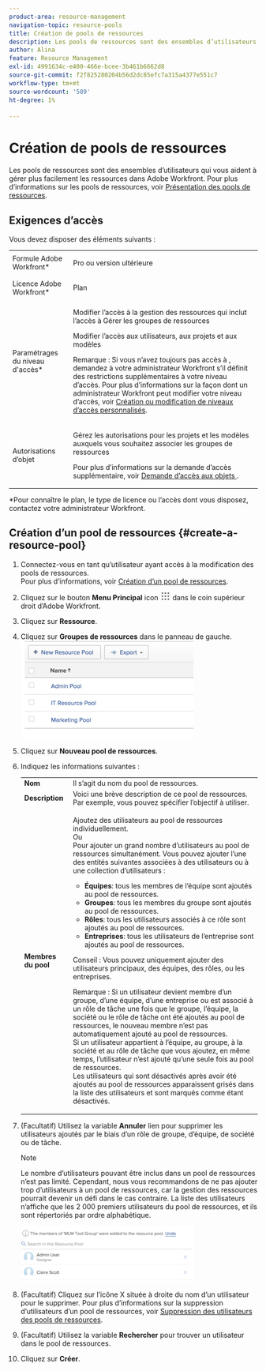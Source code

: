 ```yaml
---
product-area: resource-management
navigation-topic: resource-pools
title: Création de pools de ressources
description: Les pools de ressources sont des ensembles d’utilisateurs qui vous aident à gérer plus facilement les ressources dans Adobe Workfront. Pour plus d’informations sur les pools de ressources, voir Présentation des pools de ressources .
author: Alina
feature: Resource Management
exl-id: 4991634c-e400-466e-bcee-3b461b6662d8
source-git-commit: f2f825280204b56d2dc85efc7a315a4377e551c7
workflow-type: tm+mt
source-wordcount: '589'
ht-degree: 1%

---
```


# Création de pools de ressources

Les pools de ressources sont des ensembles d’utilisateurs qui vous aident à gérer plus facilement les ressources dans Adobe Workfront. Pour plus d’informations sur les pools de ressources, voir [Présentation des pools de ressources](../../../resource-mgmt/resource-planning/resource-pools/work-with-resource-pools.md).

## Exigences d’accès

Vous devez disposer des éléments suivants :

<table style="table-layout:auto"> 
 <col> 
 <col> 
 <tbody> 
  <tr> 
   <td role="rowheader">Formule Adobe Workfront*</td> 
   <td> <p>Pro ou version ultérieure</p> </td> 
  </tr> 
  <tr> 
   <td role="rowheader">Licence Adobe Workfront*</td> 
   <td> <p>Plan </p> </td> 
  </tr> 
  <tr> 
   <td role="rowheader">Paramétrages du niveau d'accès*</td> 
   <td> <p>Modifier l’accès à la gestion des ressources qui inclut l’accès à Gérer les groupes de ressources</p> <p>Modifier l’accès aux utilisateurs, aux projets et aux modèles</p> <p>Remarque : Si vous n’avez toujours pas accès à , demandez à votre administrateur Workfront s’il définit des restrictions supplémentaires à votre niveau d’accès. Pour plus d’informations sur la façon dont un administrateur Workfront peut modifier votre niveau d’accès, voir <a href="../../../administration-and-setup/add-users/configure-and-grant-access/create-modify-access-levels.md" class="MCXref xref">Création ou modification de niveaux d’accès personnalisés</a>.</p> </td> 
  </tr> 
  <tr data-mc-conditions=""> 
   <td role="rowheader">Autorisations d’objet</td> 
   <td> <p>Gérez les autorisations pour les projets et les modèles auxquels vous souhaitez associer les groupes de ressources</p> <p>Pour plus d’informations sur la demande d’accès supplémentaire, voir <a href="../../../workfront-basics/grant-and-request-access-to-objects/request-access.md" class="MCXref xref">Demande d’accès aux objets </a>.</p> </td> 
  </tr> 
 </tbody> 
</table>

&#42;Pour connaître le plan, le type de licence ou l’accès dont vous disposez, contactez votre administrateur Workfront.

## Création d’un pool de ressources {#create-a-resource-pool}

1. Connectez-vous en tant qu’utilisateur ayant accès à la modification des pools de ressources.\
   Pour plus d’informations, voir [Création d’un pool de ressources](#create-a-resource-pool).

1. Cliquez sur le bouton **Menu Principal** icon ![](assets/main-menu-icon.png) dans le coin supérieur droit d’Adobe Workfront.

1. Cliquez sur **Ressource**.
1. Cliquez sur **Groupes de ressources** dans le panneau de gauche.\
   ![resource_pools_tab.png](assets/resource-pools-tab-350x198.png)

1. Cliquez sur **Nouveau pool de ressources**.
1. Indiquez les informations suivantes :

   <table style="table-layout:auto">
    <col>
    <col>
    <tbody>
     <tr>
      <td role="rowheader"><strong>Nom</strong></td>
      <td>Il s’agit du nom du pool de ressources.</td>
     </tr>
     <tr>
      <td role="rowheader"><strong>Description</strong></td>
      <td>Voici une brève description de ce pool de ressources. Par exemple, vous pouvez spécifier l’objectif à utiliser.</td>
     </tr>
     <tr>
      <td role="rowheader"><strong>Membres du pool</strong></td>
      <td><p> Ajoutez des utilisateurs au pool de ressources individuellement.<br>Ou <br>Pour ajouter un grand nombre d’utilisateurs au pool de ressources simultanément. Vous pouvez ajouter l’une des entités suivantes associées à des utilisateurs ou à une collection d’utilisateurs :
        <ul>
         <li><strong>Équipes</strong>: tous les membres de l’équipe sont ajoutés au pool de ressources.</li>
         <li><strong>Groupes</strong>: tous les membres du groupe sont ajoutés au pool de ressources.</li>
         <li><strong>Rôles</strong>: tous les utilisateurs associés à ce rôle sont ajoutés au pool de ressources.</li>
         <li><strong>Entreprises</strong>: tous les utilisateurs de l’entreprise sont ajoutés au pool de ressources.</li>
        </ul><p>Conseil : Vous pouvez uniquement ajouter des utilisateurs principaux, des équipes, des <span>rôles,</span> ou les entreprises.</p><p>Remarque : Si un utilisateur devient membre d’un groupe, d’une équipe, d’une entreprise ou est associé à un rôle de tâche une fois que le groupe, l’équipe, la société ou le rôle de tâche ont été ajoutés au pool de ressources, le nouveau membre n’est pas automatiquement ajouté au pool de ressources. <br>Si un utilisateur appartient à l’équipe, au groupe, à la société et au rôle de tâche que vous ajoutez, en même temps, l’utilisateur n’est ajouté qu’une seule fois au pool de ressources.<br>Les utilisateurs qui sont désactivés après avoir été ajoutés au pool de ressources apparaissent grisés dans la liste des utilisateurs et sont marqués comme étant désactivés.</p></p></td>
     </tr>
    </tbody>
   </table>

1. (Facultatif) Utilisez la variable **Annuler** lien pour supprimer les utilisateurs ajoutés par le biais d’un rôle de groupe, d’équipe, de société ou de tâche.

   >[!NOTE]
   >
   >Le nombre d’utilisateurs pouvant être inclus dans un pool de ressources n’est pas limité. Cependant, nous vous recommandons de ne pas ajouter trop d’utilisateurs à un pool de ressources, car la gestion des ressources pourrait devenir un défi dans le cas contraire. La liste des utilisateurs n’affiche que les 2 000 premiers utilisateurs du pool de ressources, et ils sont répertoriés par ordre alphabétique.

   ![Resource_pools_NEW___UNDO_button_for_équipes_groups_etc.png](assets/resource-pools-new---undo-button-for-teams-groups-etc-350x113.png)

1. (Facultatif) Cliquez sur l’icône X située à droite du nom d’un utilisateur pour le supprimer. Pour plus d’informations sur la suppression d’utilisateurs d’un pool de ressources, voir [Suppression des utilisateurs des pools de ressources](../../../resource-mgmt/resource-planning/resource-pools/remove-users-from-resource-pool.md).
1. (Facultatif) Utilisez la variable **Rechercher** pour trouver un utilisateur dans le pool de ressources.
1. Cliquez sur **Créer**.
